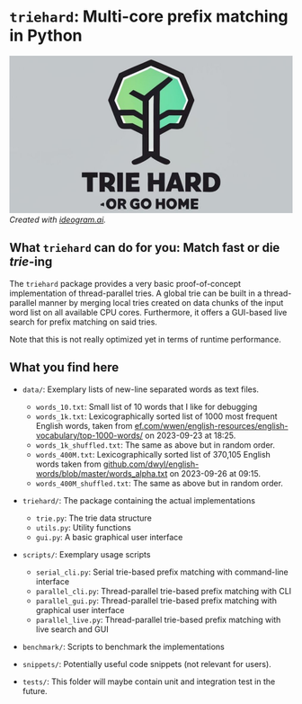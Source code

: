 # `triehard`: Multi-core prefix matching in Python 
![Logo](./logo.jpeg)
*Created with [ideogram.ai](https://ideogram.ai/).*
## What `triehard` can do for you: Match fast or die *trie*-ing

The `triehard` package provides a very basic proof-of-concept implementation of thread-parallel tries.
A global trie can be built in a thread-parallel manner by merging local tries created on data chunks of the input word 
list on all available CPU cores.
Furthermore, it offers a GUI-based live search for prefix matching on said tries.

Note that this is not really optimized yet in terms of runtime performance.

## What you find here

- `data/`: Exemplary lists of new-line separated words as text files.
  - `words_10.txt`: Small list of 10 words that I like for debugging
  - `words_1k.txt`: Lexicographically sorted list of 1000 most frequent English words, taken from [ef.com/wwen/english-resources/english-vocabulary/top-1000-words/](https://www.ef.com/wwen/english-resources/english-vocabulary/top-1000-words/) on 2023-09-23 at 18:25.
  - `words_1k_shuffled.txt`: The same as above but in random order.
  - `words_400M.txt`: Lexicographically sorted list of 370,105 English words taken from [github.com/dwyl/english-words/blob/master/words_alpha.txt](https://github.com/dwyl/english-words/blob/master/words_alpha.txt) on 2023-09-26 at 09:15.
  - `words_400M_shuffled.txt`: The same as above but in random order.


- `triehard/`: The package containing the actual implementations
  - `trie.py`: The trie data structure
  - `utils.py`: Utility functions
  - `gui.py`: A basic graphical user interface


- `scripts/`: Exemplary usage scripts
  - `serial_cli.py`: Serial trie-based prefix matching with command-line interface
  - `parallel_cli.py`: Thread-parallel trie-based prefix matching with CLI
  - `parallel_gui.py`: Thread-parallel trie-based prefix matching with graphical user interface
  - `parallel_live.py`: Thread-parallel trie-based prefix matching with live search and GUI
 
- `benchmark/`: Scripts to benchmark the implementations

- `snippets/`: Potentially useful code snippets (not relevant for users).
- `tests/`: This folder will maybe contain unit and integration test in the future.
